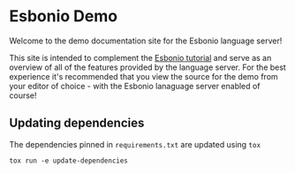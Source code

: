# Esbonio Demo

Welcome to the demo documentation site for the Esbonio language server!

This site is intended to complement the [Esbonio tutorial][tutorial] and serve as an overview of all of the features provided by the language server.
For the best experience it's recommended that you view the source for the demo from your editor of choice - with the Esbonio lanaguage server enabled of course!

## Updating dependencies

The dependencies pinned in `requirements.txt` are updated using `tox`

```
tox run -e update-dependencies
```

[tutorial]: https://docs.esbon.io/en/latest/lsp/getting-started.html
